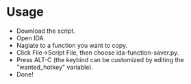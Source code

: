 # Usage
* Download the script.
* Open IDA.
* Nagiate to a function you want to copy.
* Click File->Script File, then choose ida-function-saver.py.
* Press ALT-C (the keybind can be customized by editing the "wanted_hotkey" variable).
* Done!
